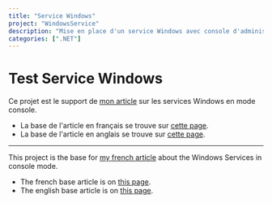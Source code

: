 ```yaml
---
title: "Service Windows"
project: "WindowsService"
description: "Mise en place d'un service Windows avec console d'administration."
categories: [".NET"]
---
```


Test Service Windows
====================

Ce projet est le support de [mon article](http://blog.ygrenier.com/2015/04/c-service-windows-en-mode-console-pour-le-debogage-et-ladministration/) sur les services Windows en mode console.

- La base de l'article en français se trouve sur [cette page]({{site.github-project-base}}/WindowsService/Article/Article-fr-fr.md).
- La base de l'article en anglais se trouve sur [cette page]({{site.github-project-base}}/WindowsService/Article/Article-en-us.md).

---

This project is the base for [my french article](http://blog.ygrenier.com/2015/04/c-service-windows-en-mode-console-pour-le-debogage-et-ladministration/) about the Windows Services in console mode.

- The french base article is on [this page]({{site.github-project-base}}/WindowsService/Article/Article-fr-fr.md).
- The english base article is on [this page]({{site.github-project-base}}/WindowsService/Article/Article-en-us.md).
